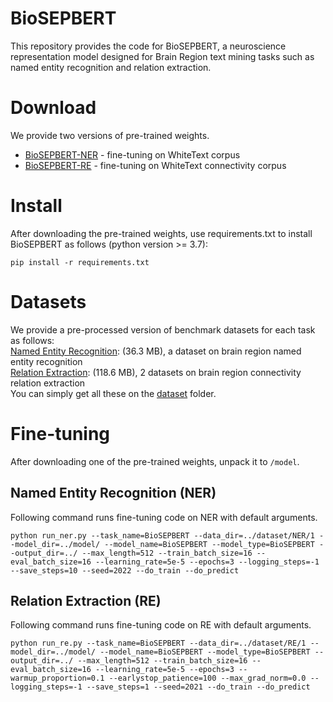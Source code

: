 # BioSEPBERT
This repository provides the code for BioSEPBERT, a neuroscience representation model designed for Brain Region text mining tasks such as named entity recognition and relation extraction.
# Download
We provide two versions of pre-trained weights.
- [BioSEPBERT-NER](http://brainsmatics.org/) - fine-tuning on WhiteText corpus
- [BioSEPBERT-RE](http://brainsmatics.org/) - fine-tuning on WhiteText connectivity corpus
# Install
After downloading the pre-trained weights, use requirements.txt to install BioSEPBERT as follows (python version >= 3.7):  
```  
pip install -r requirements.txt  
```
# Datasets
We provide a pre-processed version of benchmark datasets for each task as follows:  
[Named Entity Recognition](https://github.com/Brainsmatics/BioSEPBERT/tree/main/dataset/NER): (36.3 MB), a dataset on brain region named entity recognition  
[Relation Extraction](https://github.com/Brainsmatics/BioSEPBERT/tree/main/dataset/RE): (118.6 MB), 2 datasets on brain region connectivity relation extraction  
You can simply get all these on the [dataset](https://github.com/Brainsmatics/BioSEPBERT/tree/main/dataset) folder.
# Fine-tuning
After downloading one of the pre-trained weights, unpack it to `/model`.
## Named Entity Recognition (NER)
Following command runs fine-tuning code on NER with default arguments.  
```  
python run_ner.py --task_name=BioSEPBERT --data_dir=../dataset/NER/1 --model_dir=../model/ --model_name=BioSEPBERT --model_type=BioSEPBERT --output_dir=../ --max_length=512 --train_batch_size=16 --eval_batch_size=16 --learning_rate=5e-5 --epochs=3 --logging_steps=-1 --save_steps=10 --seed=2022 --do_train --do_predict
```
## Relation Extraction (RE)
Following command runs fine-tuning code on RE with default arguments.  
```  
python run_re.py --task_name=BioSEPBERT --data_dir=../dataset/RE/1 --model_dir=../model/ --model_name=BioSEPBERT --model_type=BioSEPBERT --output_dir=../ --max_length=512 --train_batch_size=16 --eval_batch_size=16 --learning_rate=5e-5 --epochs=3 --warmup_proportion=0.1 --earlystop_patience=100 --max_grad_norm=0.0 --logging_steps=-1 --save_steps=1 --seed=2021 --do_train --do_predict
```
